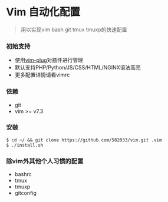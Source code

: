 Vim 自动化配置
===
> 用以实现vim bash git tmux tmuxp的快速配置

### 初始支持

* 使用[vim-plug](https://github.com/junegunn/vim-plug)对插件进行管理
* 默认支持PHP/Python/JS/CSS/HTML/NGINX语法高亮
* 更多配置详情请看vimrc

### 依赖

* git
* vim >= v7.3

### 安装
    $ cd ~/ && git clone https://github.com/582033/vim.git .vim
    $ ./install.sh
    
### 除vim外其他个人习惯的配置

* bashrc
* tmux
* tmuxp
* gitconfig


